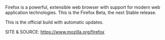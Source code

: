 
 Firefox is a powerful, extensible web browser with support 
 for modern web application technologies. 
 This is the Firefox Beta, the next Stable release.
 
 This is the official build with automatic updates. 
 
 SITE &
 SOURCE: https://www.mozilla.org/firefox
